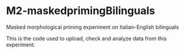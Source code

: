 # M2-maskedprimingBilinguals
Masked morphological priming experiment on Italian-English bilinguals

This is the code used to upload, check and analyze data from this experiment.
